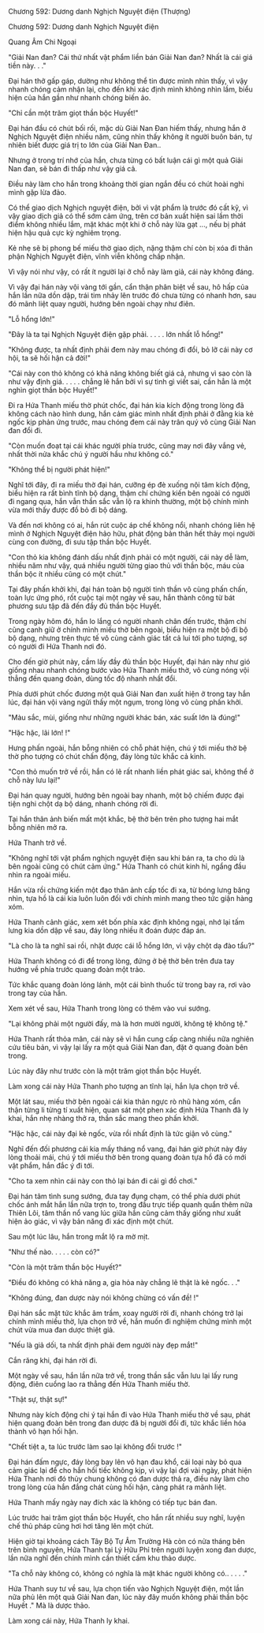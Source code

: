 




Chương 592: Dương danh Nghịch Nguyệt điện (Thượng)


Chương 592: Dương danh Nghịch Nguyệt điện

Quang Âm Chi Ngoại

"Giải Nan đan? Cái thứ nhất vật phẩm liền bán Giải Nan đan? Nhất là cái giá tiền này. . ."

Đại hán thở gấp gáp, dường như không thể tin được mình nhìn thấy, vì vậy nhanh chóng cảm nhận lại, cho đến khi xác định mình không nhìn lầm, biểu hiện của hắn gần như nhanh chóng biến ảo.

"Chỉ cần một trăm giọt thần bộc Huyết!"

Đại hán đầu có chút bối rối, mặc dù Giải Nan Đan hiếm thấy, nhưng hắn ở Nghịch Nguyệt điện nhiều năm, cũng nhìn thấy không ít người buôn bán, tự nhiên biết được giá trị to lớn của Giải Nan Đan..

Nhưng ở trong trí nhớ của hắn, chưa từng có bất luận cái gì một quả Giải Nan đan, sẽ bán đi thấp như vậy giá cả.

Điều này làm cho hắn trong khoảng thời gian ngắn đều có chút hoài nghi mình gặp lừa đảo.

Có thể giao dịch Nghịch nguyệt điện, bởi vì vật phẩm là trước đó cất kỹ, vì vậy giao dịch giả có thể sớm cảm ứng, trên cơ bản xuất hiện sai lầm thời điểm không nhiều lắm, mặt khác một khi ở chỗ này lừa gạt ..., nếu bị phát hiện hậu quả cực kỳ nghiêm trọng.

Kẻ nhẹ sẽ bị phong bế miếu thờ giao dịch, nặng thậm chí còn bị xóa đi thân phận Nghịch Nguyệt điện, vĩnh viễn không chấp nhận.

Vì vậy nói như vậy, có rất ít người lại ở chỗ này làm giả, cái này không đáng.

Vì vậy đại hán này vội vàng tới gần, cẩn thận phân biệt về sau, hô hấp của hắn lần nữa dồn dập, trái tim nhảy lên trước đó chưa từng có nhanh hơn, sau đó mãnh liệt quay người, hướng bên ngoài chạy như điên.

"Lỗ hổng lớn!"

"Đây là ta tại Nghịch Nguyệt điện gặp phải. . . . . lớn nhất lỗ hổng!"

"Không được, ta nhất định phải đem này mau chóng đi đổi, bỏ lỡ cái này cơ hội, ta sẽ hối hận cả đời!"

"Cái này con thỏ không có khả năng không biết giá cả, nhưng vì sao còn là như vậy định giá. . . . . chẳng lẽ hắn bởi vì sự tình gì viết sai, cần hẳn là một nghìn giọt thần bộc Huyết!"

Đi ra Hứa Thanh miếu thờ phút chốc, đại hán kia kích động trong lòng đã không cách nào hình dung, hắn cảm giác mình nhất định phải ở đằng kia kẻ ngốc kịp phản ứng trước, mau chóng đem cái này trân quý vô cùng Giải Nan đan đổi đi.

"Còn muốn đoạt tại cái khác người phía trước, cũng may nơi đây vắng vẻ, nhất thời nửa khắc chú ý người hầu như không có."

"Không thể bị người phát hiện!"

Nghĩ tới đây, đi ra miếu thờ đại hán, cưỡng ép đè xuống nội tâm kích động, biểu hiện ra rất bình tĩnh bộ dạng, thậm chí chứng kiến bên ngoài có người đi ngang qua, hắn vẫn thần sắc vẫn lộ ra khinh thường, một bộ chính mình vừa mới thấy được đồ bỏ đi bộ dáng.

Và đến nơi không có ai, hắn rút cuộc áp chế không nổi, nhanh chóng liên hệ mình ở Nghịch Nguyệt điện hảo hữu, phát động bản thân hết thảy mọi người cùng con đường, đi sưu tập thần bộc Huyết.

"Con thỏ kia không đánh dấu nhất định phải có một người, cái này dễ làm, nhiều năm như vậy, quá nhiều người từng giao thủ với thần bộc, máu của thần bộc ít nhiều cũng có một chút."

Tại đây phấn khởi khi, đại hán toàn bộ người tinh thần vô cùng phấn chấn, toàn lực ứng phó, rốt cuộc tại một ngày về sau, hắn thành công từ bát phương sưu tập đã đến đầy đủ thần bộc Huyết.

Trong ngày hôm đó, hắn lo lắng có người nhanh chân đến trước, thậm chí cũng canh giữ ở chính mình miếu thờ bên ngoài, biểu hiện ra một bộ đi bộ bộ dạng, nhưng trên thực tế vô cùng cảnh giác tất cả lui tới pho tượng, sợ có người đi Hứa Thanh nơi đó.

Cho đến giờ phút này, cầm lấy đầy đủ thần bộc Huyết, đại hán này như gió giống nhau nhanh chóng bước vào Hứa Thanh miếu thờ, vô cùng nóng vội thẳng đến quang đoàn, dùng tốc độ nhanh nhất đổi.

Phía dưới phút chốc đương một quả Giải Nan đan xuất hiện ở trong tay hắn lúc, đại hán vội vàng ngửi thấy một ngụm, trong lòng vô cùng phấn khởi.

"Màu sắc, mùi, giống như những người khác bán, xác suất lớn là đúng!"

"Hặc hặc, lãi lớn! !"

Hưng phấn ngoài, hắn bỗng nhiên có chỗ phát hiện, chú ý tới miếu thờ bệ thờ pho tượng có chút chấn động, đáy lòng tức khắc cả kinh.

"Con thỏ muốn trở về rồi, hắn có lẽ rất nhanh liền phát giác sai, không thể ở chỗ này lưu lại!"

Đại hán quay người, hướng bên ngoài bay nhanh, một bộ chiếm được đại tiện nghi chột dạ bộ dáng, nhanh chóng rời đi.

Tại hắn thân ảnh biến mất một khắc, bệ thờ bên trên pho tượng hai mắt bỗng nhiên mở ra.

Hứa Thanh trở về.

"Không nghĩ tới vật phẩm nghịch nguyệt điện sau khi bán ra, ta cho dù là bên ngoài cũng có chút cảm ứng." Hứa Thanh có chút kinh hỉ, ngẩng đầu nhìn ra ngoài miếu.

Hắn vừa rồi chứng kiến một đạo thân ảnh cấp tốc đi xa, từ bóng lưng băng nhìn, tựa hồ là cái kia luôn luôn đối với chính mình mang theo tức giận hàng xóm.

Hứa Thanh cảnh giác, xem xét bốn phía xác định không ngại, nhớ lại tấm lưng kia dồn dập về sau, đáy lòng nhiều ít đoán được đáp án.

"Là cho là ta nghĩ sai rồi, nhặt được cái lỗ hổng lớn, vì vậy chột dạ đào tẩu?"

Hứa Thanh không có đi để trong lòng, đứng ở bệ thờ bên trên đưa tay hướng về phía trước quang đoàn một trảo.

Tức khắc quang đoàn lóng lánh, một cái bình thuốc từ trong bay ra, rơi vào trong tay của hắn.

Xem xét về sau, Hứa Thanh trong lòng có thêm vào vui sướng.

"Lại không phải một người đấy, mà là hơn mười người, không tệ không tệ."

Hứa Thanh rất thỏa mãn, cái này sẽ vì hắn cung cấp càng nhiều nữa nghiên cứu tiêu bản, vì vậy lại lấy ra một quả Giải Nan đan, đặt ở quang đoàn bên trong.

Lúc này đây như trước còn là một trăm giọt thần bộc Huyết.

Làm xong cái này Hứa Thanh pho tượng an tĩnh lại, hắn lựa chọn trở về.

Một lát sau, miếu thờ bên ngoài cái kia thản ngực rò nhũ hàng xóm, cẩn thận từng li từng tí xuất hiện, quan sát một phen xác định Hứa Thanh đã ly khai, hắn nhẹ nhàng thở ra, thần sắc mang theo phấn khởi.

"Hặc hặc, cái này đại kẻ ngốc, vừa rồi nhất định là tức giận vô cùng."

Nghĩ đến đối phương cái kia mấy tháng nổ vang, đại hán giờ phút này đáy lòng thoải mái, chú ý tới miếu thờ bên trong quang đoàn tựa hồ đã có mới vật phẩm, hắn đắc ý đi tới.

"Cho ta xem nhìn cái này con thỏ lại bán đi cái gì đồ chơi."

Đại hán tâm tình sung sướng, đưa tay đụng chạm, có thể phía dưới phút chốc ánh mắt hắn lần nữa trợn to, trong đầu trực tiếp quanh quẩn thêm nữa Thiên Lôi, tâm thần nổ vang lúc giữa hắn cũng cảm thấy giống như xuất hiện ảo giác, vì vậy bản năng đi xác định một chút.

Sau một lúc lâu, hắn trong mắt lộ ra mờ mịt.

"Như thế nào. . . . . còn có?"

"Còn là một trăm thần bộc Huyết?"

"Điều đó không có khả năng a, gia hỏa này chẳng lẽ thật là kẻ ngốc. . ."

"Không đúng, đan dược này nói không chừng có vấn đề! !"

Đại hán sắc mặt tức khắc âm trầm, xoay người rời đi, nhanh chóng trở lại chính mình miếu thờ, lựa chọn trở về, hắn muốn đi nghiệm chứng mình một chút vừa mua đan dược thiệt giả.

"Nếu là giả dối, ta nhất định phải đem người này đẹp mắt!"

Cắn răng khi, đại hán rời đi.

Một ngày về sau, hắn lần nữa trở về, trong thần sắc vẫn lưu lại lấy rung động, điên cuồng lao ra thẳng đến Hứa Thanh miếu thờ.

"Thật sự, thật sự!"

Nhưng này kích động chi ý tại hắn đi vào Hứa Thanh miếu thờ về sau, phát hiện quang đoàn bên trong đan dược đã bị người đổi đi, tức khắc liền hóa thành vô hạn hối hận.

"Chết tiệt a, ta lúc trước làm sao lại không đổi trước !"

Đại hán đấm ngực, đáy lòng bay lên vô hạn đau khổ, cái loại này bỏ qua cảm giác lại để cho hắn hối tiếc không kịp, vì vậy lại đợi vài ngày, phát hiện Hứa Thanh nơi đó thủy chung không có đan dược thả ra, điều này làm cho trong lòng của hắn đắng chát cùng hối hận, càng phát ra mãnh liệt.

Hứa Thanh mấy ngày nay đích xác là không có tiếp tục bán đan.

Lúc trước hai trăm giọt thần bộc Huyết, cho hắn rất nhiều suy nghĩ, luyện chế thủ pháp cũng hơi hơi tăng lên một chút.

Hiện giờ tại khoảng cách Tây Bộ Tự Âm Trường Hà còn có nửa tháng bên trên bình nguyên, Hứa Thanh tại Lý Hữu Phỉ trên người luyện xong đan dược, lần nữa nghĩ đến chính mình cần thiết cấm khu thảo dược.

"Ta chỗ này không có, không có nghĩa là mặt khác người không có.. . . . ."

Hứa Thanh suy tư về sau, lựa chọn tiến vào Nghịch Nguyệt điện, một lần nữa phủ lên một quả Giải Nan đan, lúc này đây muốn không phải thần bộc Huyết ." Mà là dược thảo.

Làm xong cái này, Hứa Thanh ly khai.




